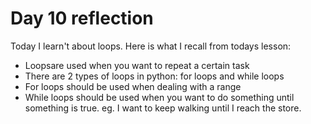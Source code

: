 # Day 10 reflection

Today I learn't about loops. Here is what I recall from todays lesson:

- Loopsare used when you want to repeat a certain task
- There are 2 types of loops in python: for loops and while loops
- For loops should be used when dealing with a range
- While loops should be used when you want to do something until something is true. eg. I want to keep walking until I reach the store.
